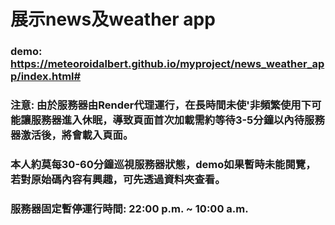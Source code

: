 # 展示news及weather app
### demo: https://meteoroidalbert.github.io/myproject/news_weather_app/index.html#
### 注意: 由於服務器由Render代理運行，在長時間未使'非頻繁使用下可能讓服務器進入休眠，導致頁面首次加載需約等待3-5分鐘以內待服務器激活後，將會載入頁面。
### 本人約莫每30-60分鐘巡視服務器狀態，demo如果暫時未能閱覽，若對原始碼內容有興趣，可先透過資料夾查看。
### 服務器固定暫停運行時間: 22:00 p.m. ~ 10:00 a.m.
